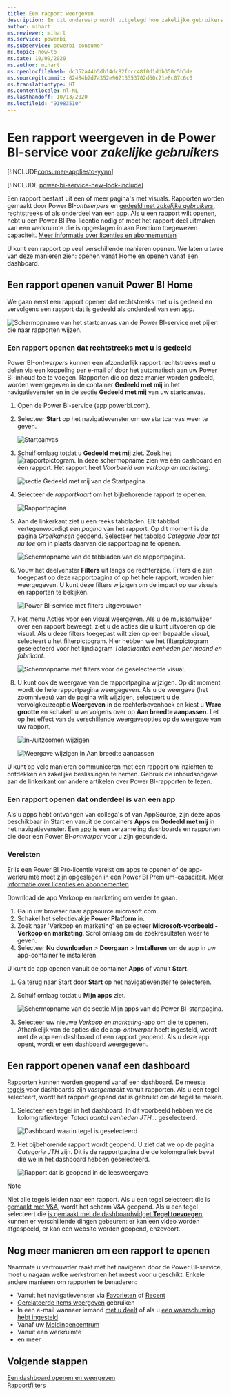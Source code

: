 ```yaml
---
title: Een rapport weergeven
description: In dit onderwerp wordt uitgelegd hoe zakelijke gebruikers en eindgebruikers van Power BI een Power BI-rapport openen en weergeven.
author: mihart
ms.reviewer: mihart
ms.service: powerbi
ms.subservice: powerbi-consumer
ms.topic: how-to
ms.date: 10/09/2020
ms.author: mihart
ms.openlocfilehash: dc352a44b5db14dc82fdcc48f0d1ddb350c5b3de
ms.sourcegitcommit: 02484b2d7a352e96213353702d60c21e8c07c6c0
ms.translationtype: HT
ms.contentlocale: nl-NL
ms.lasthandoff: 10/13/2020
ms.locfileid: "91983510"
---
```

# <a name="view-a-report-in-the-power-bi-service-for-business-users"></a>Een rapport weergeven in de Power BI-service voor *zakelijke gebruikers*

[!INCLUDE[consumer-appliesto-yynn](../includes/consumer-appliesto-yynn.md)]

[!INCLUDE [power-bi-service-new-look-include](../includes/power-bi-service-new-look-include.md)]

Een rapport bestaat uit een of meer pagina's met visuals. Rapporten worden gemaakt door Power BI-*ontwerpers* en [gedeeld met *zakelijke gebruikers*, rechtstreeks](end-user-shared-with-me.md) of als onderdeel van een [app](end-user-apps.md). Als u een rapport wilt openen, hebt u een Power BI Pro-licentie nodig of moet het rapport deel uitmaken van een werkruimte die is opgeslagen in aan Premium toegewezen capaciteit. [Meer informatie over licenties en abonnementen](end-user-license.md)

U kunt een rapport op veel verschillende manieren openen. We laten u twee van deze manieren zien: openen vanaf Home en openen vanaf een dashboard. 

<!-- add art-->


## <a name="open-a-report-from-power-bi-home"></a>Een rapport openen vanuit Power BI Home
We gaan eerst een rapport openen dat rechtstreeks met u is gedeeld en vervolgens een rapport dat is gedeeld als onderdeel van een app.

   ![Schermopname van het startcanvas van de Power BI-service met pijlen die naar rapporten wijzen.](./media/end-user-report-open/power-bi-home.png)

### <a name="open-a-report-that-has-been-directly-shared-with-you"></a>Een rapport openen dat rechtstreeks met u is gedeeld
Power BI-*ontwerpers* kunnen een afzonderlijk rapport rechtstreeks met u delen via een koppeling per e-mail of door het automatisch aan uw Power BI-inhoud toe te voegen. Rapporten die op deze manier worden gedeeld, worden weergegeven in de container **Gedeeld met mij** in het navigatievenster en in de sectie **Gedeeld met mij** van uw startcanvas.

1. Open de Power BI-service (app.powerbi.com).

2. Selecteer **Start** op het navigatievenster om uw startcanvas weer te geven.  

   ![Startcanvas](./media/end-user-report-open/power-bi-open-home.png)
   
3. Schuif omlaag totdat u **Gedeeld met mij** ziet. Zoek het ![rapportpictogram](./media/end-user-report-open/power-bi-report-icon.png). In deze schermopname zien we één dashboard en één rapport. Het rapport heet *Voorbeeld van verkoop en marketing*. 
   
   ![sectie Gedeeld met mij van de Startpagina](./media/end-user-report-open/power-bi-shared-new.png)

4. Selecteer de *rapportkaart* om het bijbehorende rapport te openen.

   ![Rapportpagina](./media/end-user-report-open/power-bi-open.png)

5. Aan de linkerkant ziet u een reeks tabbladen.  Elk tabblad vertegenwoordigt een *pagina* van het rapport. Op dit moment is de pagina *Groeikansen* geopend. Selecteer het tabblad *Categorie Jaar tot nu toe* om in plaats daarvan die rapportpagina te openen. 

   ![Schermopname van de tabbladen van de rapportpagina.](./media/end-user-report-open/power-bi-report-open.png)

6. Vouw het deelvenster **Filters** uit langs de rechterzijde. Filters die zijn toegepast op deze rapportpagina of op het hele rapport, worden hier weergegeven. U kunt deze filters wijzigen om de impact op uw visuals en rapporten te bekijken.

   ![Power BI-service met filters uitgevouwen](./media/end-user-report-open/power-bi-filters.png)

7. Het menu Acties voor een visual weergeven. Als u de muisaanwijzer over een rapport beweegt, ziet u de acties die u kunt uitvoeren op die visual. Als u deze filters toegepast wilt zien op een bepaalde visual, selecteert u het filterpictogram. Hier hebben we het filterpictogram geselecteerd voor het lijndiagram *Totaalaantal eenheden per maand en fabrikant*.

   ![Schermopname met filters voor de geselecteerde visual.](./media/end-user-report-open/power-bi-visual-filters.png)

6. U kunt ook de weergave van de rapportpagina wijzigen. Op dit moment wordt de hele rapportpagina weergegeven. Als u de weergave (het zoomniveau) van de pagina wilt wijzigen, selecteert u de vervolgkeuzeoptie **Weergeven** in de rechterbovenhoek en kiest u **Ware grootte** en schakelt u vervolgens over op **Aan breedte aanpassen**. Let op het effect van de verschillende weergaveopties op de weergave van uw rapport.

   ![in-/uitzoomen wijzigen](./media/end-user-report-open/power-bi-view-actual.png)

   ![Weergave wijzigen in Aan breedte aanpassen](./media/end-user-report-open/power-bi-width.png)

U kunt op vele manieren communiceren met een rapport om inzichten te ontdekken en zakelijke beslissingen te nemen.  Gebruik de inhoudsopgave aan de linkerkant om andere artikelen over Power BI-rapporten te lezen. 

### <a name="open-a-report-that-is-part-of-an-app"></a>Een rapport openen dat onderdeel is van een app
Als u apps hebt ontvangen van collega's of van AppSource, zijn deze apps beschikbaar in Start en vanuit de containers **Apps** en **Gedeeld met mij** in het navigatievenster. Een [app](end-user-apps.md) is een verzameling dashboards en rapporten die door een Power BI-*ontwerper* voor u zijn gebundeld.

### <a name="prerequisites"></a>Vereisten
Er is een Power BI Pro-licentie vereist om apps te openen of de app-werkruimte moet zijn opgeslagen in een Power BI Premium-capaciteit. [Meer informatie over licenties en abonnementen](end-user-license.md)    
    
Download de app Verkoop en marketing om verder te gaan.
1. Ga in uw browser naar appsource.microsoft.com.
1. Schakel het selectievakje **Power Platform** in.
1. Zoek naar 'Verkoop en marketing' en selecteer **Microsoft-voorbeeld - Verkoop en marketing**. Scrol omlaag om de zoekresultaten weer te geven.
1. Selecteer **Nu downloaden** > **Doorgaan** > **Installeren** om de app in uw app-container te installeren. 

U kunt de app openen vanuit de container **Apps** of vanuit **Start**.
1. Ga terug naar Start door **Start** op het navigatievenster te selecteren.

7. Schuif omlaag totdat u **Mijn apps** ziet.

   ![Schermopname van de sectie Mijn apps van de Power BI-startpagina.](./media/end-user-report-open/power-bi-apps-new.png)

8. Selecteer uw nieuwe *Verkoop en marketing*-app om die te openen. Afhankelijk van de opties die de app-*ontwerper* heeft ingesteld, wordt met de app een dashboard of een rapport geopend. Als u deze app opent, wordt er een dashboard weergegeven.  


## <a name="open-a-report-from-a-dashboard"></a>Een rapport openen vanaf een dashboard
Rapporten kunnen worden geopend vanaf een dashboard. De meeste [tegels](end-user-tiles.md) voor dashboards zijn *vastgemaakt* vanuit rapporten. Als u een tegel selecteert, wordt het rapport geopend dat is gebruikt om de tegel te maken. 

1. Selecteer een tegel in het dashboard. In dit voorbeeld hebben we de kolomgrafiektegel *Totaal aantal eenheden JTH...* geselecteerd.

    ![Dashboard waarin tegel is geselecteerd](./media/end-user-report-open/power-bi-dashboards.png)

2.  Het bijbehorende rapport wordt geopend. U ziet dat we op de pagina *Categorie JTH* zijn. Dit is de rapportpagina die de kolomgrafiek bevat die we in het dashboard hebben geselecteerd.

    ![Rapport dat is geopend in de leesweergave](./media/end-user-report-open/power-bi-report-tab.png)

> [!NOTE]
> Niet alle tegels leiden naar een rapport. Als u een tegel selecteert die is [gemaakt met V&A](end-user-q-and-a.md), wordt het scherm V&A geopend. Als u een tegel selecteert die [is gemaakt met de dashboardwidget **Tegel toevoegen**](../create-reports/service-dashboard-add-widget.md), kunnen er verschillende dingen gebeuren: er kan een video worden afgespeeld, er kan een website worden geopend, enzovoort.  


##  <a name="still-more-ways-to-open-a-report"></a>Nog meer manieren om een rapport te openen
Naarmate u vertrouwder raakt met het navigeren door de Power BI-service, moet u nagaan welke werkstromen het meest voor u geschikt. Enkele andere manieren om rapporten te benaderen:
- Vanuit het navigatievenster via [Favorieten](end-user-favorite.md) of [Recent](end-user-recent.md)    
- [Gerelateerde items weergeven](end-user-related.md) gebruiken    
- In een e-mail wanneer iemand [met u deelt](../collaborate-share/service-share-reports.md) of als u [een waarschuwing hebt ingesteld](end-user-alerts.md)    
- Vanaf uw [Meldingencentrum](end-user-notification-center.md)    
- Vanuit een werkruimte
- en meer

## <a name="next-steps"></a>Volgende stappen
[Een dashboard openen en weergeven](end-user-dashboard-open.md)    
[Rapportfilters](end-user-report-filter.md)

